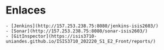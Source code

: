 # Enlaces
    - [Jenkins](http://157.253.238.75:8080/jenkins-isis2603/)
    - [Sonar](http://157.253.238.75:8080/sonar-isis2603/)
    - [GitInspector](https://isis3710-uniandes.github.io/ISIS3710_202220_S1_E2_Front/reports/)